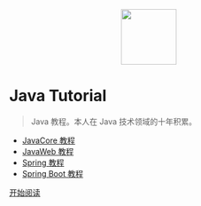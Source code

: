 <div align="center"><img width="100px" src="http://dunwu.test.upcdn.net/images/others/zp.png"/></div>

# Java Tutorial

> Java 教程。本人在 Java 技术领域的十年积累。

- [JavaCore 教程](https://dunwu.github.io/javacore/)
- [JavaWeb 教程](https://dunwu.github.io/javaweb/)
- [Spring 教程](https://dunwu.gitbooks.io/spring-tutorial/)
- [Spring Boot 教程](https://dunwu.github.io/spring-boot-tutorial/)

[开始阅读](README.md)
